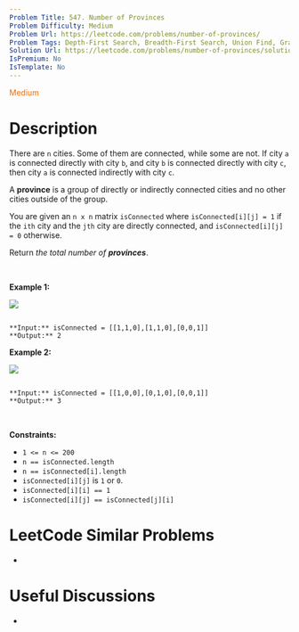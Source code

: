 ```yaml
---
Problem Title: 547. Number of Provinces
Problem Difficulty: Medium
Problem Url: https://leetcode.com/problems/number-of-provinces/
Problem Tags: Depth-First Search, Breadth-First Search, Union Find, Graph
Solution Url: https://leetcode.com/problems/number-of-provinces/solution/
IsPremium: No
IsTemplate: No
---
```


<span style="color: rgb(239, 108, 0);">Medium</span>

# Description

There are `n` cities. Some of them are connected, while some are not. If city `a` is connected directly with city `b`, and city `b` is connected directly with city `c`, then city `a` is connected indirectly with city `c`.


A **province** is a group of directly or indirectly connected cities and no other cities outside of the group.


You are given an `n x n` matrix `isConnected` where `isConnected[i][j] = 1` if the `ith` city and the `jth` city are directly connected, and `isConnected[i][j] = 0` otherwise.


Return *the total number of **provinces***.


 


**Example 1:**


![](https://assets.leetcode.com/uploads/2020/12/24/graph1.jpg)

```

**Input:** isConnected = [[1,1,0],[1,1,0],[0,0,1]]
**Output:** 2

```

**Example 2:**


![](https://assets.leetcode.com/uploads/2020/12/24/graph2.jpg)

```

**Input:** isConnected = [[1,0,0],[0,1,0],[0,0,1]]
**Output:** 3

```

 


**Constraints:**


* `1 <= n <= 200`
* `n == isConnected.length`
* `n == isConnected[i].length`
* `isConnected[i][j]` is `1` or `0`.
* `isConnected[i][i] == 1`
* `isConnected[i][j] == isConnected[j][i]`




# LeetCode Similar Problems

- []()

# Useful Discussions

- []()
